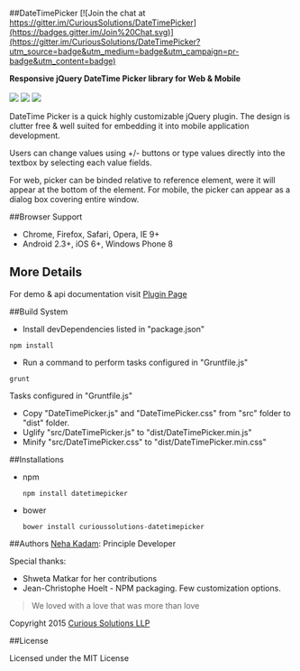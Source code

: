 ##DateTimePicker [![Join the chat at https://gitter.im/CuriousSolutions/DateTimePicker](https://badges.gitter.im/Join%20Chat.svg)](https://gitter.im/CuriousSolutions/DateTimePicker?utm_source=badge&utm_medium=badge&utm_campaign=pr-badge&utm_content=badge)


**Responsive jQuery DateTime Picker library for Web & Mobile**
<br /><br />
![](https://raw.github.com/CuriousSolutions/DateTimePicker/gh-pages/images/dp-screenshot.png)
![](https://raw.github.com/CuriousSolutions/DateTimePicker/gh-pages/images/tp-screenshot.png)
![](https://raw.github.com/CuriousSolutions/DateTimePicker/gh-pages/images/dtp-screenshot.png)

DateTime Picker is a quick highly customizable jQuery plugin. The design is clutter free & well suited for embedding it into mobile application development.

Users can change values using +/- buttons or type values directly into the textbox by selecting each value fields. 

For web, picker can be binded relative to reference element, were it will appear at the bottom of the element. For mobile, the picker can appear as a dialog box covering entire window. 


##Browser Support
- Chrome, Firefox, Safari, Opera, IE 9+
- Android 2.3+, iOS 6+, Windows Phone 8


## More Details
For demo & api documentation visit [Plugin Page](http://curioussolutions.github.io/DateTimePicker/ "DateTime Picker Plugin
Details")


##Build System

- Install devDependencies listed in "package.json" 

`npm install`

- Run a command to perform tasks configured in "Gruntfile.js"

`grunt`

Tasks configured in "Gruntfile.js"
- Copy "DateTimePicker.js" and "DateTimePicker.css" from "src" folder to "dist" folder.
- Uglify "src/DateTimePicker.js" to "dist/DateTimePicker.min.js"
- Minify "src/DateTimePicker.css" to "dist/DateTimePicker.min.css"


##Installations

- npm

    `npm install datetimepicker`

- bower

    `bower install curioussolutions-datetimepicker`


##Authors
[Neha Kadam](https://github.com/nehakadam): Principle Developer

Special thanks:
- Shweta Matkar for her contributions <br/>
- Jean-Christophe Hoelt - NPM packaging. Few customization options.

> We loved with a love that was more than love

Copyright 2015 [Curious Solutions LLP](https://github.com/CuriousSolutions)


##License

Licensed under the MIT License
